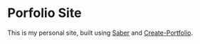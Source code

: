 # Porfolio Site

This is my personal site, built using [Saber](https://github.com/saberland/saber) and [Create-Portfolio](https://github.com/saberland/create-portfolio).
